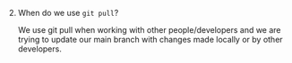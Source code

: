 2. When do we use `git pull`?

    We use git pull when working with other people/developers and we are trying to update our main branch with changes made locally or by other developers.